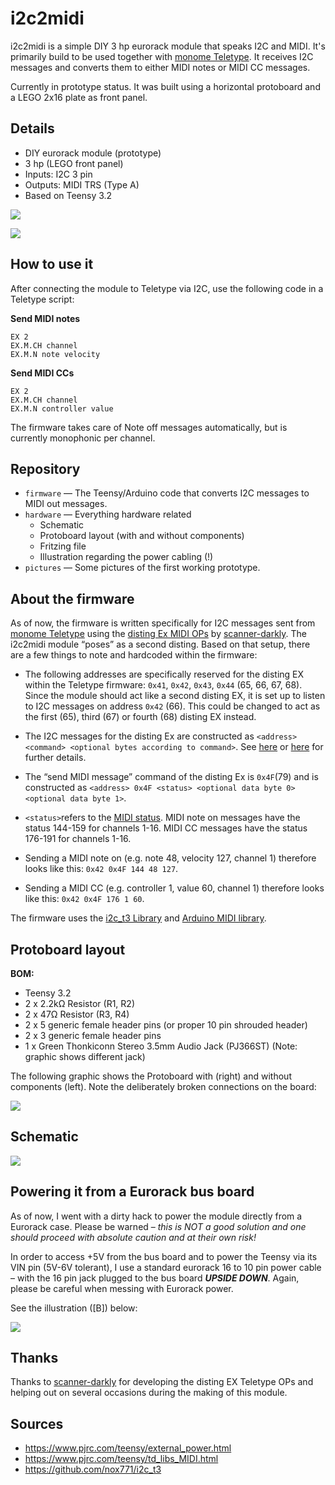 # i2c2midi

i2c2midi is a simple DIY 3 hp eurorack module that speaks I2C and MIDI. It's primarily build to be used together with [monome Teletype](https://monome.org/docs/teletype/). It receives I2C messages and converts them to either MIDI notes or MIDI CC messages. 

Currently in prototype status. It was built using a horizontal protoboard and a LEGO 2x16 plate as front panel.


## Details
- DIY eurorack module (prototype)
- 3 hp (LEGO front panel)
- Inputs: I2C 3 pin
- Outputs: MIDI TRS (Type A)
- Based on Teensy 3.2
 

![](pictures/i2c2midi_top.jpg)

![](pictures/i2c2midi_side.jpg)


## How to use it

After connecting the module to Teletype via I2C, use the following code in a Teletype script:

**Send MIDI notes**
```
EX 2
EX.M.CH channel
EX.M.N note velocity
```

**Send MIDI CCs**
```
EX 2
EX.M.CH channel
EX.M.N controller value
```

The firmware takes care of Note off messages automatically, but is currently monophonic per channel.


## Repository
- `firmware` — The Teensy/Arduino code that converts I2C messages to MIDI out messages.
- `hardware` — Everything hardware related
  - Schematic
  - Protoboard layout (with and without components)
  - Fritzing file
  - Illustration regarding the power cabling (!)
- `pictures` — Some pictures of the first working prototype.


## About the firmware

As of now, the firmware is written specifically for I2C messages sent from [monome Teletype](https://monome.org/docs/teletype/) using the [disting Ex MIDI OPs](https://github.com/scanner-darkly/teletype/wiki/DISTING-EX-INTEGRATION) by [scanner-darkly](https://github.com/scanner-darkly). The i2c2midi module “poses” as a second disting.
Based on that setup, there are a few things to note and hardcoded within the firmware:

- The following addresses are specifically reserved for the disting EX within the Teletype firmware: `0x41`, `0x42`, `0x43`, `0x44` (65, 66, 67, 68). Since the module should act like a second disting EX, it is set up to listen to I2C messages on address `0x42` (66). This could be changed to act as the first (65), third (67) or fourth (68) disting EX instead.

- The I2C messages for the disting Ex are constructed as `<address> <command> <optional bytes according to command>`. See [here](https://github.com/scanner-darkly/teletype/wiki/DISTING-EX-I2C-SPECIFICATION) or [here](https://www.expert-sleepers.co.uk/distingEXfirmwareupdates.html) for further details. 

- The “send MIDI message” command of the disting Ex is `0x4F`(79) and is constructed as `<address> 0x4F <status> <optional data byte 0> <optional data byte 1>`.

- `<status>`refers to the [MIDI status](https://www.midimountain.com/midi/midi_status.htm). MIDI note on messages have the status 144-159 for channels 1-16. MIDI CC messages have the status 176-191 for channels 1-16.

- Sending a MIDI note on (e.g. note 48, velocity 127, channel 1) therefore looks like this: `0x42 0x4F 144 48 127`.

- Sending a MIDI CC (e.g. controller 1, value 60, channel 1) therefore looks like this: `0x42 0x4F 176 1 60`.

The firmware uses the [i2c_t3 Library](https://github.com/nox771/i2c_t3) and [Arduino MIDI library](https://github.com/FortySevenEffects/arduino_midi_library/).


## Protoboard layout

**BOM:**
- Teensy 3.2
- 2 x 2.2kΩ Resistor (R1, R2)
- 2 x 47Ω Resistor (R3, R4)
- 2 x 5 generic female header pins (or proper 10 pin shrouded header)
- 2 x 3 generic female header pins
- 1 x Green Thonkiconn Stereo 3.5mm Audio Jack (PJ366ST) (Note: graphic shows different jack)

The following graphic shows the Protoboard with (right) and without components (left). Note the deliberately broken connections on the board:

![](hardware/i2c2midi_protoboard.png)


## Schematic

![](hardware/i2c2midi_schematic.png)


## Powering it from a Eurorack bus board

As of now, I went with a dirty hack to power the module directly from a Eurorack case. Please be warned – *this is NOT a good solution and one should proceed with absolute caution and at their own risk!*

In order to access +5V from the bus board and to power the Teensy via its VIN pin (5V-6V tolerant), I use a standard eurorack 16 to 10 pin power cable – with the 16 pin jack plugged to the bus board ***UPSIDE DOWN***. Again, please be careful when messing with Eurorack power.

See the illustration ([B]) below:

![](hardware/i2c2midi_reversed_cable.png)

## Thanks

Thanks to [scanner-darkly](https://github.com/scanner-darkly) for developing the disting EX Teletype OPs and helping out on several occasions during the making of this module.

## Sources
- https://www.pjrc.com/teensy/external_power.html
- https://www.pjrc.com/teensy/td_libs_MIDI.html
- https://github.com/nox771/i2c_t3

